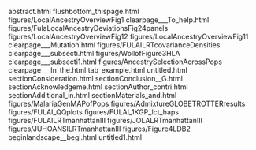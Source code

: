 abstract.html
flushbottom_thispage.html
figures/LocalAncestryOverviewFig1
clearpage___To_help.html
figures/FulaLocalAncestryDeviationsFig24panels
figures/LocalAncestryOverviewFig12
figures/LocalAncestryOverviewFig11
clearpage___Mutation.html
figures/FULAILRTcovarianceDensities
clearpage___subsecti.html
figures/WollofFigure3HLA
clearpage___subsecti1.html
figures/AncestrySelectionAcrossPops
clearpage___In_the.html
tab_example.html
untitled.html
sectionConsideration.html
sectionConclusion__G.html
sectionAcknowledgeme.html
sectionAuthor_contri.html
sectionAdditional_in.html
sectionMaterials_and.html
figures/MalariaGenMAPofPops
figures/AdmixtureGLOBETROTTERresults
figures/FULAI_QQplots
figures/FULAI_1KGP_lct_haps
figures/FULAILRTmanhattanIII
figures/JOLALRTmanhattanIII
figures/JUHOANSILRTmanhattanIII
figures/Figure4LDB2
beginlandscape__begi.html
untitled1.html